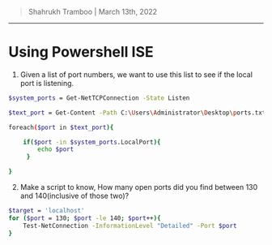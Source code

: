 > Shahrukh Tramboo | March 13th, 2022

--------------------------------------

# Using Powershell ISE

1.	Given a list of port numbers, we want to use this list to see if the local port is listening.
```bash
$system_ports = Get-NetTCPConnection -State Listen

$text_port = Get-Content -Path C:\Users\Administrator\Desktop\ports.txt

foreach($port in $text_port){

    if($port -in $system_ports.LocalPort){
        echo $port
     }

}
```

2.	Make a script to know, How many open ports did you find between 130 and 140(inclusive of those two)?
```bash
$target = 'localhost'
for ($port = 130; $port -le 140; $port++){
    Test-NetConnection -InformationLevel "Detailed" -Port $port
}
```
